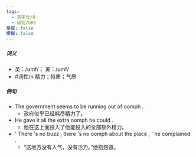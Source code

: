 ```yaml
---
tags:
  - 首字母/O
  - 级别/GRE
掌握: false
模糊: false
---
```

##### 词义
- 英：/ʊmf/； 美：/ʊmf/
- #词性/n  精力；特质；气质
##### 例句
- The government seems to be running out of oomph .
	- 政府似乎已经耗尽精力了。
- He gave it all the extra oomph he could .
	- 他在这上面投入了他能投入的全部额外精力。
- ' There 's no buzz , there 's no oomph about the place , ' he complained .
	- “这地方没有人气，没有活力。”他抱怨道。
